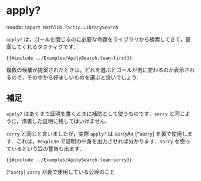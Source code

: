# apply?

needs: `import Mathlib.Tactic.LibrarySearch`

`apply?` は，ゴールを閉じるのに必要な命題をライブラリから検索してきて，提案してくれるタクティクです．

```lean
{{#include ../Examples/ApplySearch.lean:first}}
```

複数の候補が提案されたときは，どれを選ぶとゴールが何に変わるのか表示されるので，その中から好ましいものを選ぶと良いでしょう．

## 補足

`apply?` はあくまで証明を書くときに補助として使うものです．`sorry` と同じように，清書した証明に残してはいけません．

`sorry` と同じと言いましたが，実際 `apply?` は sorryAx [^sorry] を裏で使用します．これは，`#explode` で証明の中身を出力させれば分かります．`sorry` を使っているという旨の警告も出ます．

```lean
{{#include ../Examples/ApplySearch.lean:sorry}}
```

[^sorry] `sorry` が裏で使用している公理のこと